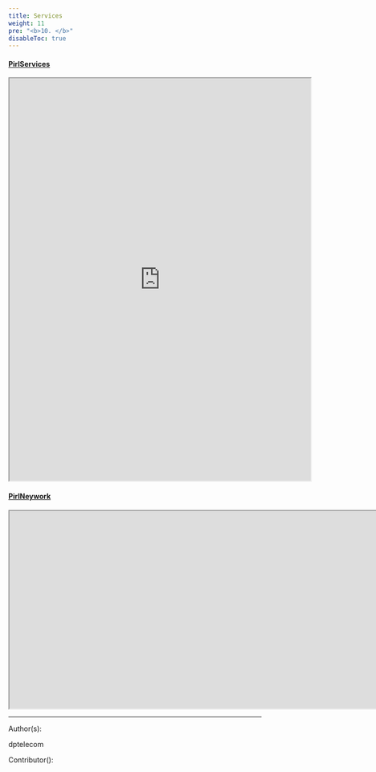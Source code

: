 ```yaml
---
title: Services
weight: 11
pre: "<b>10. </b>"
disableToc: true
---
```




#### [PirlServices](https://services.pirl.io "PirlServices ")

<iframe width="600"
    height="800" src="https://services.pirl.io">
</iframe>


#### [PirlNeywork](http://stats.pirl.io "PirlNetwork ")


<iframe width="1968"
    height="393" src="http://stats.pirl.io">
</iframe>









---
Author(s):

dptelecom

Contributor():
